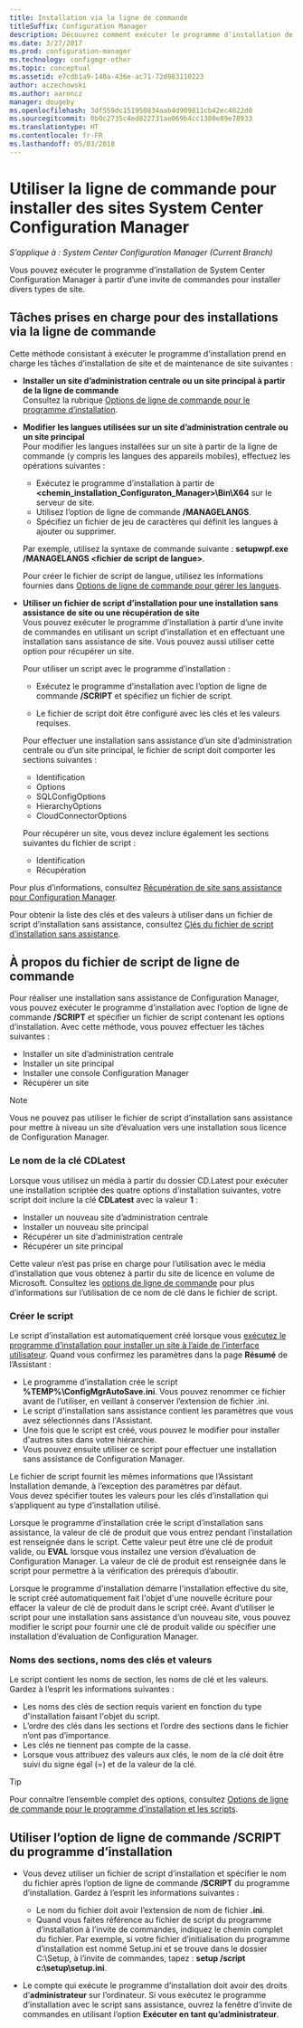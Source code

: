 ```yaml
---
title: Installation via la ligne de commande
titleSuffix: Configuration Manager
description: Découvrez comment exécuter le programme d’installation de System Center Configuration Manager à partir d’une invite de commandes pour diverses installations de site.
ms.date: 3/27/2017
ms.prod: configuration-manager
ms.technology: configmgr-other
ms.topic: conceptual
ms.assetid: e7cdb1a9-140a-436e-ac71-72d083110223
author: aczechowski
ms.author: aaroncz
manager: dougeby
ms.openlocfilehash: 3df559dc151950834aab4d909811cb42ec4822d0
ms.sourcegitcommit: 0b0c2735c4ed822731ae069b4cc1380e89e78933
ms.translationtype: HT
ms.contentlocale: fr-FR
ms.lasthandoff: 05/03/2018
---
```

# <a name="use-a-command-line-to-install-system-center-configuration-manager-sites"></a>Utiliser la ligne de commande pour installer des sites System Center Configuration Manager

*S’applique à : System Center Configuration Manager (Current Branch)*

 Vous pouvez exécuter le programme d’installation de System Center Configuration Manager à partir d’une invite de commandes pour installer divers types de site.

## <a name="supported-tasks-for-command-line-installations"></a>Tâches prises en charge pour des installations via la ligne de commande
 Cette méthode consistant à exécuter le programme d’installation prend en charge les tâches d’installation de site et de maintenance de site suivantes :

-   **Installer un site d’administration centrale ou un site principal à partir de la ligne de commande**  
  Consultez la rubrique [Options de ligne de commande pour le programme d’installation](../../../../core/servers/deploy/install/command-line-options-for-setup.md).

-  **Modifier les langues utilisées sur un site d’administration centrale ou un site principal**  
    Pour modifier les langues installées sur un site à partir de la ligne de commande (y compris les langues des appareils mobiles), effectuez les opérations suivantes :  

     -   Exécutez le programme d’installation à partir de **&lt;chemin_installation_Configuraton_Manager\>\Bin\X64** sur le serveur de site.
     -   Utilisez l’option de ligne de commande **/MANAGELANGS**.
     -   Spécifiez un fichier de jeu de caractères qui définit les langues à ajouter ou supprimer.  

    Par exemple, utilisez la syntaxe de commande suivante : **setupwpf.exe /MANAGELANGS &lt;fichier de script de langue\>**.  

    Pour créer le fichier de script de langue, utilisez les informations fournies dans [Options de ligne de commande pour gérer les langues](../../../../core/servers/deploy/install/command-line-options-for-setup.md#bkmk_Lang).  

-  **Utiliser un fichier de script d’installation pour une installation sans assistance de site ou une récupération de site**  
    Vous pouvez exécuter le programme d’installation à partir d’une invite de commandes en utilisant un script d’installation et en effectuant une installation sans assistance de site. Vous pouvez aussi utiliser cette option pour récupérer un site.    

    Pour utiliser un script avec le programme d’installation :  

    -   Exécutez le programme d’installation avec l’option de ligne de commande **/SCRIPT** et spécifiez un fichier de script.  

    -   Le fichier de script doit être configuré avec les clés et les valeurs requises.  

    Pour effectuer une installation sans assistance d’un site d’administration centrale ou d’un site principal, le fichier de script doit comporter les sections suivantes :  

    -   Identification    
    -   Options    
    -   SQLConfigOptions    
      -   HierarchyOptions    
    -   CloudConnectorOptions   

    Pour récupérer un site, vous devez inclure également les sections suivantes du fichier de script :  

    -   Identification  
    -   Récupération

Pour plus d’informations, consultez [Récupération de site sans assistance pour Configuration Manager](/sccm/protect/understand/unattended-recovery).  

Pour obtenir la liste des clés et des valeurs à utiliser dans un fichier de script d’installation sans assistance, consultez [Clés du fichier de script d’installation sans assistance](../../../../core/servers/deploy/install/command-line-options-for-setup.md#bkmk_Unattended).  

## <a name="about-the-command-line-script-file"></a>À propos du fichier de script de ligne de commande  
 Pour réaliser une installation sans assistance de Configuration Manager, vous pouvez exécuter le programme d’installation avec l’option de ligne de commande **/SCRIPT** et spécifier un fichier de script contenant les options d’installation. Avec cette méthode, vous pouvez effectuer les tâches suivantes :  

-   Installer un site d’administration centrale  
-   Installer un site principal  
-   Installer une console Configuration Manager  
-   Récupérer un site  

> [!NOTE]  
>  Vous ne pouvez pas utiliser le fichier de script d’installation sans assistance pour mettre à niveau un site d’évaluation vers une installation sous licence de Configuration Manager.  

### <a name="the-cdlatest-key-name"></a>Le nom de la clé CDLatest
Lorsque vous utilisez un média à partir du dossier CD.Latest pour exécuter une installation scriptée des quatre options d’installation suivantes, votre script doit inclure la clé **CDLatest** avec la valeur **1** :
- Installer un nouveau site d’administration centrale
- Installer un nouveau site principal
- Récupérer un site d’administration centrale
- Récupérer un site principal

Cette valeur n’est pas prise en charge pour l’utilisation avec le média d’installation que vous obtenez à partir du site de licence en volume de Microsoft.
Consultez les [options de ligne de commande](/sccm/core/servers/deploy/install/command-line-options-for-setup) pour plus d’informations sur l’utilisation de ce nom de clé dans le fichier de script.



### <a name="create-the-script"></a>Créer le script
Le script d’installation est automatiquement créé lorsque vous [exécutez le programme d’installation pour installer un site à l’aide de l’interface utilisateur](../../../../core/servers/deploy/install/use-the-setup-wizard-to-install-sites.md).  Quand vous confirmez les paramètres dans la page **Résumé** de l’Assistant :  

-   Le programme d’installation crée le script **%TEMP%\ConfigMgrAutoSave.ini**.  Vous pouvez renommer ce fichier avant de l’utiliser, en veillant à conserver l’extension de fichier .ini.  
-   Le script d'installation sans assistance contient les paramètres que vous avez sélectionnés dans l'Assistant.  
-   Une fois que le script est créé, vous pouvez le modifier pour installer d'autres sites dans votre hiérarchie.  
-   Vous pouvez ensuite utiliser ce script pour effectuer une installation sans assistance de Configuration Manager.  

Le fichier de script fournit les mêmes informations que l’Assistant Installation demande, à l’exception des paramètres par défaut.   
Vous devez spécifier toutes les valeurs pour les clés d’installation qui s’appliquent au type d’installation utilisé.   

Lorsque le programme d’installation crée le script d’installation sans assistance, la valeur de clé de produit que vous entrez pendant l’installation est renseignée dans le script. Cette valeur peut être une clé de produit valide, ou **EVAL** lorsque vous installez une version d’évaluation de Configuration Manager. La valeur de clé de produit est renseignée dans le script pour permettre à la vérification des prérequis d’aboutir.   

Lorsque le programme d'installation démarre l'installation effective du site, le script créé automatiquement fait l'objet d'une nouvelle écriture pour effacer la valeur de clé de produit dans le script créé. Avant d’utiliser le script pour une installation sans assistance d’un nouveau site, vous pouvez modifier le script pour fournir une clé de produit valide ou spécifier une installation d’évaluation de Configuration Manager.  

### <a name="section-names-key-names-and-values"></a>Noms des sections, noms des clés et valeurs
Le script contient les noms de section, les noms de clé et les valeurs. Gardez à l’esprit les informations suivantes :
-   Les noms des clés de section requis varient en fonction du type d'installation faisant l'objet du script.
-   L’ordre des clés dans les sections et l’ordre des sections dans le fichier n’ont pas d’importance.     
-   Les clés ne tiennent pas compte de la casse.  
-   Lorsque vous attribuez des valeurs aux clés, le nom de la clé doit être suivi du signe égal (=) et de la valeur de la clé.    

> [!TIP]  
>  Pour connaître l’ensemble complet des options, consultez [Options de ligne de commande pour le programme d’installation et les scripts](../../../../core/servers/deploy/install/command-line-options-for-setup.md).  

## <a name="use-the-script-setup-command-line-option"></a>Utiliser l’option de ligne de commande /SCRIPT du programme d’installation

-   Vous devez utiliser un fichier de script d’installation et spécifier le nom du fichier après l’option de ligne de commande **/SCRIPT** du programme d’installation. Gardez à l’esprit les informations suivantes :   
    -   Le nom du fichier doit avoir l’extension de nom de fichier **.ini**.  
    -   Quand vous faites référence au fichier de script du programme d’installation à l’invite de commandes, indiquez le chemin complet du fichier. Par exemple, si votre fichier d’initialisation du programme d’installation est nommé Setup.ini et se trouve dans le dossier C:\Setup, à l’invite de commandes, tapez :  **setup /script c:\setup\setup.ini**.  

-   Le compte qui exécute le programme d’installation doit avoir des droits d’**administrateur** sur l’ordinateur. Si vous exécutez le programme d’installation avec le script sans assistance, ouvrez la fenêtre d’invite de commandes en utilisant l’option **Exécuter en tant qu’administrateur**.   
